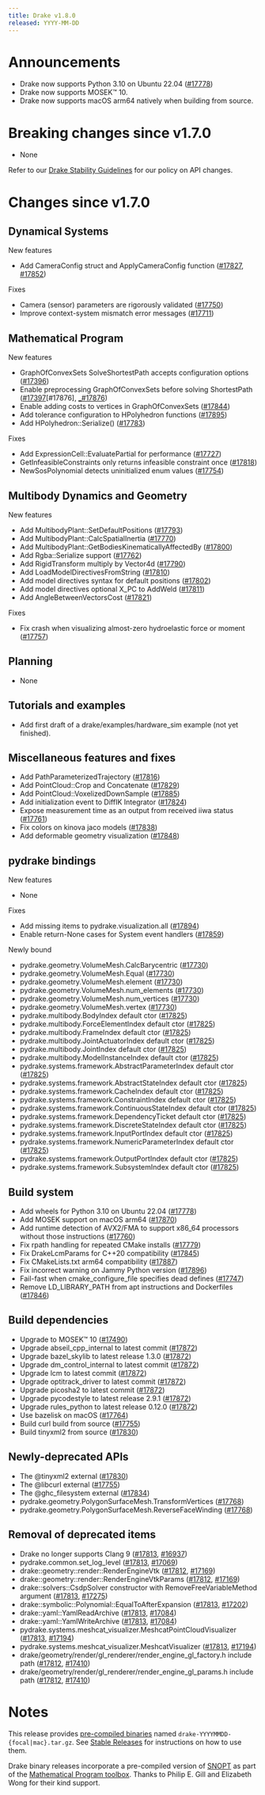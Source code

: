 ```yaml
---
title: Drake v1.8.0
released: YYYY-MM-DD
---
```


# Announcements

* Drake now supports Python 3.10 on Ubuntu 22.04 ([#17778][_#17778])
* Drake now supports MOSEK™ 10.
* Drake now supports macOS arm64 natively when building from source.

# Breaking changes since v1.7.0

* None

Refer to our [Drake Stability Guidelines](/stable.html) for our policy
on API changes.

# Changes since v1.7.0

## Dynamical Systems

<!-- <relnotes for systems go here> -->

New features

* Add CameraConfig struct and ApplyCameraConfig function ([#17827][_#17827], [#17852][_#17852])

Fixes

* Camera (sensor) parameters are rigorously validated ([#17750][_#17750])
* Improve context-system mismatch error messages ([#17711][_#17711])

## Mathematical Program

<!-- <relnotes for solvers go here> -->

New features

* GraphOfConvexSets SolveShortestPath accepts configuration options ([#17396][_#17396])
* Enable preprocessing GraphOfConvexSets before solving ShortestPath ([#17397][_#17397][#17876], [_#17876])
* Enable adding costs to vertices in GraphOfConvexSets ([#17844][_#17844])
* Add tolerance configuration to HPolyhedron functions ([#17895][_#17895])
* Add HPolyhedron::Serialize() ([#17783][_#17783])

Fixes

* Add ExpressionCell::EvaluatePartial for performance ([#17727][_#17727])
* GetInfeasibleConstraints only returns infeasible constraint once ([#17818][_#17818])
* NewSosPolynomial detects uninitialized enum values ([#17754][_#17754])

## Multibody Dynamics and Geometry

<!-- <relnotes for geometry,multibody go here> -->

New features

* Add MultibodyPlant::SetDefaultPositions ([#17793][_#17793])
* Add MultibodyPlant::CalcSpatialInertia ([#17770][_#17770])
* Add MultibodyPlant::GetBodiesKinematicallyAffectedBy ([#17800][_#17800])
* Add Rgba::Serialize support ([#17762][_#17762])
* Add RigidTransform multiply by Vector4d ([#17790][_#17790])
* Add LoadModelDirectivesFromString ([#17810][_#17810])
* Add model directives syntax for default positions ([#17802][_#17802])
* Add model directives optional X_PC to AddWeld ([#17811][_#17811])
* Add AngleBetweenVectorsCost ([#17821][_#17821])

Fixes

* Fix crash when visualizing almost-zero hydroelastic force or moment ([#17757][_#17757])

## Planning

<!-- <relnotes for planning go here> -->

* None

## Tutorials and examples

<!-- <relnotes for examples,tutorials go here> -->

* Add first draft of a drake/examples/hardware_sim example (not yet finished).

## Miscellaneous features and fixes

<!-- <relnotes for common,math,lcm,lcmtypes,manipulation,perception,visualization go here> -->

* Add PathParameterizedTrajectory ([#17816][_#17816])
* Add PointCloud::Crop and Concatenate ([#17829][_#17829])
* Add PointCloud::VoxelizedDownSample ([#17885][_#17885])
* Add initialization event to DiffIK Integrator ([#17824][_#17824])
* Expose measurement time as an output from received iiwa status ([#17761][_#17761])
* Fix colors on kinova jaco models ([#17838][_#17838])
* Add deformable geometry visualization ([#17848][_#17848])

## pydrake bindings

<!-- <relnotes for bindings go here> -->

New features

* None

Fixes

* Add missing items to pydrake.visualization.all ([#17894][_#17894])
* Enable return-None cases for System event handlers ([#17859][_#17859])

Newly bound

* pydrake.geometry.VolumeMesh.CalcBarycentric ([#17730][_#17730])
* pydrake.geometry.VolumeMesh.Equal ([#17730][_#17730])
* pydrake.geometry.VolumeMesh.element ([#17730][_#17730])
* pydrake.geometry.VolumeMesh.num_elements ([#17730][_#17730])
* pydrake.geometry.VolumeMesh.num_vertices ([#17730][_#17730])
* pydrake.geometry.VolumeMesh.vertex ([#17730][_#17730])
* pydrake.multibody.BodyIndex default ctor ([#17825][_#17825])
* pydrake.multibody.ForceElementIndex default ctor ([#17825][_#17825])
* pydrake.multibody.FrameIndex default ctor ([#17825][_#17825])
* pydrake.multibody.JointActuatorIndex default ctor ([#17825][_#17825])
* pydrake.multibody.JointIndex default ctor ([#17825][_#17825])
* pydrake.multibody.ModelInstanceIndex default ctor ([#17825][_#17825])
* pydrake.systems.framework.AbstractParameterIndex default ctor ([#17825][_#17825])
* pydrake.systems.framework.AbstractStateIndex default ctor ([#17825][_#17825])
* pydrake.systems.framework.CacheIndex default ctor ([#17825][_#17825])
* pydrake.systems.framework.ConstraintIndex default ctor ([#17825][_#17825])
* pydrake.systems.framework.ContinuousStateIndex default ctor ([#17825][_#17825])
* pydrake.systems.framework.DependencyTicket default ctor ([#17825][_#17825])
* pydrake.systems.framework.DiscreteStateIndex default ctor ([#17825][_#17825])
* pydrake.systems.framework.InputPortIndex default ctor ([#17825][_#17825])
* pydrake.systems.framework.NumericParameterIndex default ctor ([#17825][_#17825])
* pydrake.systems.framework.OutputPortIndex default ctor ([#17825][_#17825])
* pydrake.systems.framework.SubsystemIndex default ctor ([#17825][_#17825])

## Build system

<!-- <relnotes for cmake,doc,setup,third_party,tools go here> -->

* Add wheels for Python 3.10 on Ubuntu 22.04 ([#17778][_#17778])
* Add MOSEK support on macOS arm64 ([#17870][_#17870])
* Add runtime detection of AVX2/FMA to support x86_64 processors without those instructions ([#17760][_#17760])
* Fix rpath handling for repeated CMake installs ([#17779][_#17779])
* Fix DrakeLcmParams for C++20 compatibility  ([#17845][_#17845])
* Fix CMakeLists.txt arm64 compatibility ([#17887][_#17887])
* Fix incorrect warning on Jammy Python version ([#17896][_#17896])
* Fail-fast when cmake_configure_file specifies dead defines ([#17747][_#17747])
* Remove LD_LIBRARY_PATH from apt instructions and Dockerfiles ([#17846][_#17846])

## Build dependencies

<!-- Manually relocate any "Upgrade foo_external to latest" lines to here, -->
<!-- and then sort them alphabetically. -->

* Upgrade to MOSEK™ 10 ([#17490][_#17490])
* Upgrade abseil_cpp_internal to latest commit ([#17872][_#17872])
* Upgrade bazel_skylib to latest release 1.3.0 ([#17872][_#17872])
* Upgrade dm_control_internal to latest commit ([#17872][_#17872])
* Upgrade lcm to latest commit ([#17872][_#17872])
* Upgrade optitrack_driver to latest commit ([#17872][_#17872])
* Upgrade picosha2 to latest commit ([#17872][_#17872])
* Upgrade pycodestyle to latest release 2.9.1 ([#17872][_#17872])
* Upgrade rules_python to latest release 0.12.0 ([#17872][_#17872])
* Use bazelisk on macOS ([#17764][_#17764])
* Build curl build from source ([#17755][_#17755])
* Build tinyxml2 from source ([#17830][_#17830])

## Newly-deprecated APIs

* The @tinyxml2 external ([#17830][_#17830])
* The @libcurl external ([#17755][_#17755])
* The @ghc_filesystem external ([#17834][_#17834])
* pydrake.geometry.PolygonSurfaceMesh.TransformVertices ([#17768][_#17768])
* pydrake.geometry.PolygonSurfaceMesh.ReverseFaceWinding ([#17768][_#17768])

## Removal of deprecated items

* Drake no longer supports Clang 9 ([#17813][_#17813], [#16937][_#16937])
* pydrake.common.set_log_level ([#17813][_#17813], [#17069][_#17069])
* drake::geometry::render::RenderEngineVtk ([#17812][_#17812], [#17169][_#17169])
* drake::geometry::render::RenderEngineVtkParams ([#17812][_#17812], [#17169][_#17169])
* drake::solvers::CsdpSolver constructor with RemoveFreeVariableMethod argument ([#17813][_#17813], [#17275][_#17275])
* drake::symbolic::Polynomial::EqualToAfterExpansion ([#17813][_#17813], [#17202][_#17202])
* drake::yaml::YamlReadArchive ([#17813][_#17813], [#17084][_#17084])
* drake::yaml::YamlWriteArchive ([#17813][_#17813], [#17084][_#17084])
* pydrake.systems.meshcat_visualizer.MeshcatPointCloudVisualizer ([#17813][_#17813], [#17194][_#17194])
* pydrake.systems.meshcat_visualizer.MeshcatVisualizer ([#17813][_#17813], [#17194][_#17194])
* drake/geometry/render/gl_renderer/render_engine_gl_factory.h include path ([#17812][_#17812], [#17410][_#17410])
* drake/geometry/render/gl_renderer/render_engine_gl_params.h include path ([#17812][_#17812], [#17410][_#17410])

# Notes


This release provides [pre-compiled binaries](https://github.com/RobotLocomotion/drake/releases/tag/v1.8.0) named
``drake-YYYYMMDD-{focal|mac}.tar.gz``. See [Stable Releases](/from_binary.html#stable-releases) for instructions on how to use them.

Drake binary releases incorporate a pre-compiled version of [SNOPT](https://ccom.ucsd.edu/~optimizers/solvers/snopt/) as part of the
[Mathematical Program toolbox](https://drake.mit.edu/doxygen_cxx/group__solvers.html). Thanks to
Philip E. Gill and Elizabeth Wong for their kind support.

<!-- <begin issue links> -->
[_#16937]: https://github.com/RobotLocomotion/drake/pull/16937
[_#17069]: https://github.com/RobotLocomotion/drake/pull/17069
[_#17084]: https://github.com/RobotLocomotion/drake/pull/17084
[_#17169]: https://github.com/RobotLocomotion/drake/pull/17169
[_#17194]: https://github.com/RobotLocomotion/drake/pull/17194
[_#17202]: https://github.com/RobotLocomotion/drake/pull/17202
[_#17275]: https://github.com/RobotLocomotion/drake/pull/17275
[_#17396]: https://github.com/RobotLocomotion/drake/pull/17396
[_#17397]: https://github.com/RobotLocomotion/drake/pull/17397
[_#17410]: https://github.com/RobotLocomotion/drake/pull/17410
[_#17490]: https://github.com/RobotLocomotion/drake/pull/17490
[_#17711]: https://github.com/RobotLocomotion/drake/pull/17711
[_#17727]: https://github.com/RobotLocomotion/drake/pull/17727
[_#17730]: https://github.com/RobotLocomotion/drake/pull/17730
[_#17747]: https://github.com/RobotLocomotion/drake/pull/17747
[_#17750]: https://github.com/RobotLocomotion/drake/pull/17750
[_#17754]: https://github.com/RobotLocomotion/drake/pull/17754
[_#17755]: https://github.com/RobotLocomotion/drake/pull/17755
[_#17757]: https://github.com/RobotLocomotion/drake/pull/17757
[_#17760]: https://github.com/RobotLocomotion/drake/pull/17760
[_#17761]: https://github.com/RobotLocomotion/drake/pull/17761
[_#17762]: https://github.com/RobotLocomotion/drake/pull/17762
[_#17764]: https://github.com/RobotLocomotion/drake/pull/17764
[_#17768]: https://github.com/RobotLocomotion/drake/pull/17768
[_#17770]: https://github.com/RobotLocomotion/drake/pull/17770
[_#17778]: https://github.com/RobotLocomotion/drake/pull/17778
[_#17779]: https://github.com/RobotLocomotion/drake/pull/17779
[_#17783]: https://github.com/RobotLocomotion/drake/pull/17783
[_#17790]: https://github.com/RobotLocomotion/drake/pull/17790
[_#17793]: https://github.com/RobotLocomotion/drake/pull/17793
[_#17800]: https://github.com/RobotLocomotion/drake/pull/17800
[_#17802]: https://github.com/RobotLocomotion/drake/pull/17802
[_#17810]: https://github.com/RobotLocomotion/drake/pull/17810
[_#17811]: https://github.com/RobotLocomotion/drake/pull/17811
[_#17812]: https://github.com/RobotLocomotion/drake/pull/17812
[_#17813]: https://github.com/RobotLocomotion/drake/pull/17813
[_#17816]: https://github.com/RobotLocomotion/drake/pull/17816
[_#17818]: https://github.com/RobotLocomotion/drake/pull/17818
[_#17821]: https://github.com/RobotLocomotion/drake/pull/17821
[_#17824]: https://github.com/RobotLocomotion/drake/pull/17824
[_#17825]: https://github.com/RobotLocomotion/drake/pull/17825
[_#17827]: https://github.com/RobotLocomotion/drake/pull/17827
[_#17829]: https://github.com/RobotLocomotion/drake/pull/17829
[_#17830]: https://github.com/RobotLocomotion/drake/pull/17830
[_#17834]: https://github.com/RobotLocomotion/drake/pull/17834
[_#17838]: https://github.com/RobotLocomotion/drake/pull/17838
[_#17844]: https://github.com/RobotLocomotion/drake/pull/17844
[_#17845]: https://github.com/RobotLocomotion/drake/pull/17845
[_#17846]: https://github.com/RobotLocomotion/drake/pull/17846
[_#17848]: https://github.com/RobotLocomotion/drake/pull/17848
[_#17852]: https://github.com/RobotLocomotion/drake/pull/17852
[_#17859]: https://github.com/RobotLocomotion/drake/pull/17859
[_#17870]: https://github.com/RobotLocomotion/drake/pull/17870
[_#17872]: https://github.com/RobotLocomotion/drake/pull/17872
[_#17876]: https://github.com/RobotLocomotion/drake/pull/17876
[_#17885]: https://github.com/RobotLocomotion/drake/pull/17885
[_#17887]: https://github.com/RobotLocomotion/drake/pull/17887
[_#17893]: https://github.com/RobotLocomotion/drake/pull/17893
[_#17894]: https://github.com/RobotLocomotion/drake/pull/17894
[_#17895]: https://github.com/RobotLocomotion/drake/pull/17895
[_#17896]: https://github.com/RobotLocomotion/drake/pull/17896
<!-- <end issue links> -->

<!--
  Current oldest_commit 7abea0556ede980a5077fe1a8cfbae59b57c7c27 (exclusive).
  Current newest_commit 37f230c5a5f261e47f20d611a9edeacdafb61f32 (inclusive).
-->
